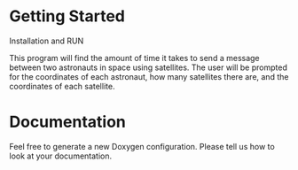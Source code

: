 Getting Started
===============

Installation and RUN

This program will find the amount of time it takes to send a message between two astronauts in space using satellites.
The user will be prompted for the coordinates of each astronaut, how many satellites there are, and the coordinates of each satellite.

Documentation
=============

Feel free to generate a new Doxygen configuration. Please tell us how to look at your documentation.
